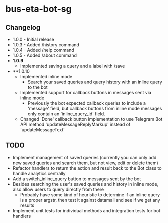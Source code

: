 # bus-eta-bot-sg

## Changelog

- 1.0.0 - Initial release
- 1.0.3 - Added /history command
- 1.0.4 - Added /help command
- 1.0.5 - Added /about command
- **1.0.9** 
  - Implemented saving a query and a label with /save
- **1.0.10
  - Implemented inline mode
    - Search your saved queries and query history with an inline query to the bot
  - Implemented support for callback buttons in messages sent via inline mode
    - Previously the bot expected callback queries to include a 'message' field, but callback buttons from inline mode
      messages only contain an 'inline_query_id' field.
  - Changed 'Done' callback button implementation to use Telegram Bot API method 'updateMessageReplyMarkup' instead of
    'updateMessageText'

## TODO

- Implement management of saved queries (currently you can only add new saved queries and search them, but not view,
  edit or delete them)
- Refactor handlers to return the action and result back to the Bot class to handle analytics centrally
- Add a switch_inline_query button to messages sent by the bot
- Besides searching the user's saved queries and history in inline mode, also allow users to query directly from there
  - Probably have some kind of heuristic to determine if an inline query is a proper argstr, then test it against
    datamall and see if we get any results
- Implement unit tests for individual methods and integration tests for bot handlers
